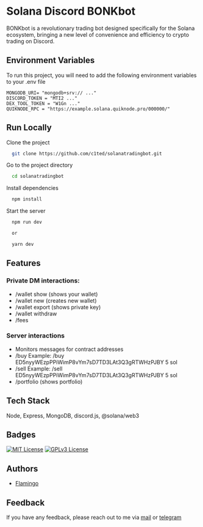 # Solana Discord BONKbot

BONKbot is a revolutionary trading bot designed specifically for the Solana ecosystem, bringing a new level of convenience and efficiency to crypto trading on Discord.

## Environment Variables

To run this project, you will need to add the following environment variables to your .env file

```
MONGODB_URI= "mongodb+srv:// ..."
DISCORD_TOKEN = "MTI2 ..."
DEX_TOOL_TOKEN = "W1Gn ..."
QUIKNODE_RPC = "https://example.solana.quiknode.pro/000000/"
```

## Run Locally

Clone the project

```bash
  git clone https://github.com/c1ted/solanatradingbot.git
```

Go to the project directory

```bash
  cd solanatradingbot
```

Install dependencies

```bash
  npm install
```

Start the server

```bash
  npm run dev

  or

  yarn dev

```

## Features

### Private DM interactions:

- /wallet show (shows your wallet)
- /wallet new (creates new wallet)
- /wallet export (shows private key)
- /wallet withdraw <enter solana wallet> <solana amount>
- /fees <allows you to change fee priority>

### Server interactions

- Monitors messages for contract addresses
- /buy <enter contract address> <solana amount>
  Example: /buy ED5nyyWEzpPPiWimP8vYm7sD7TD3LAt3Q3gRTWHzPJBY 5 sol
- /sell <enter contract address> <solana amount>
  Example: /sell ED5nyyWEzpPPiWimP8vYm7sD7TD3LAt3Q3gRTWHzPJBY 5 sol
- /portfolio (shows portfolio)

## Tech Stack

Node, Express, MongoDB, discord.js, @solana/web3

## Badges

[![MIT License](https://img.shields.io/badge/License-MIT-green.svg)](https://choosealicense.com/licenses/mit/) [![GPLv3 License](https://img.shields.io/badge/License-Flamingo-red.svg)](https://opensource.org/licenses/)

## Authors

- [Flamingo](https://www.github.com/gungho0619)

## Feedback

If you have any feedback, please reach out to me via [mail](tzztson@gmail.com) or [telegram](https://t.me/gungho0619)
